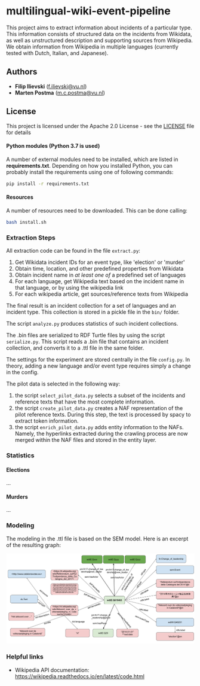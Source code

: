 # multilingual-wiki-event-pipeline

This project aims to extract information about incidents of a particular type. This information consists of structured data on the incidents from Wikidata, as well as unstructured description and supporting sources from Wikipedia. We obtain information from Wikipedia in multiple languages (currently tested with Dutch, Italian, and Japanese).


## Authors

* **Filip Ilievski** (f.ilievski@vu.nl)
* **Marten Postma** (m.c.postma@vu.nl)

## License

This project is licensed under the Apache 2.0 License - see the [LICENSE](LICENSE) file for details

#### Python modules (Python 3.7 is used)
A number of external modules need to be installed, which are listed in **requirements.txt**.
Depending on how you installed Python, you can probably install the requirements using one of following commands:
```bash
pip install -r requirements.txt
```

#### Resources
A number of resources need to be downloaded. This can be done calling:
```bash
bash install.sh
```

### Extraction Steps

All extraction code can be found in the file `extract.py`:

1. Get Wikidata incident IDs for an event type, like 'election' or 'murder'
2. Obtain time, location, and other predefined properties from Wikidata
3. Obtain incident name in *at least one of* a predefined set of languages
4. For each language, get Wikipedia text based on the incident name in that language, or by using the wikipedia link
5. For each wikipedia article, get sources/reference texts from Wikipedia

The final result is an incident collection for a set of languages and an incident type. This collection is stored in a pickle file in the `bin/` folder. 

The script `analyze.py` produces statistics of such incident collections.

The .bin files are serialized to RDF Turtle files by using the script `serialize.py`. This script reads a .bin file that contains an incident collection, and converts it to a .ttl file in the same folder. 

The settings for the experiment are stored centrally in the file `config.py`. In theory, adding a new language and/or event type requires simply a change in the config.

The pilot data is selected in the following way:
1. the script `select_pilot_data.py` selects a subset of the incidents and reference texts that have the most complete information.
2. the script `create_pilot_data.py` creates a NAF representation of the pilot reference texts. During this step, the text is processed by spacy to extract token information.
3. the script `enrich_pilot_data.py` adds entity information to the NAFs. Namely, the hyperlinks extracted during the crawling process are now merged within the NAF files and stored in the entity layer.

### Statistics

#### Elections

...

#### Murders

...

### Modeling

The modeling in the .ttl file is based on the SEM model. Here is an excerpt of the resulting graph:

![Alt text](img/model.png?raw=true "Model")


### Helpful links

* Wikipedia API documentation:
https://wikipedia.readthedocs.io/en/latest/code.html
